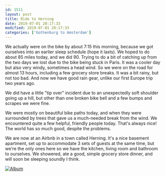 ```yaml
---
id: 1511
layout: post
title: Ride to Herning
date: 2019-07-01 20:17:33
modified: 2019-07-01 20:17:33
categories: ['Gothenburg to Amsterdam']
---
```


We actually were on the bike by about 7:15 this morning, because we got ourselves into an earlier sleep schedule (hope it lasts). We hoped to do about 85 miles today, and we did 90. Trying to do a bit of catching up from the two days we lost due to the bike being stuck in Paris. It was a cooler day but also very windy, sometimes a head wind. So we were on the road for almost 13 hours, including a few grocery store breaks. It was a bit rainy, but not too bad. And now we have good rain gear, unlike our first Europe trip two years ago.

We did have a little "tip over" incident due to an unexpectedly soft shoulder going up a hill, but other than one broken bike bell and a few bumps and scrapes we were fine.

We were mostly on beautiful bike paths today, and when they were surrounded by trees that gave us a much-needed break from the wind. We encountered quite a few helpful, friendly people today. That's always nice! The world has so much good, despite the problems.

We are now at an Airbnb in a town called Herning. It's a nice basement apartment, set up to accommodate 3 sets of guests at the same time, but we're the only ones here so we have the kitchen, living room and bathroom to ourselves. We showered, ate a good, simple grocery store dinner, and will soon be sleeping soundly I think.

[![Album](https://lh3.googleusercontent.com/izazetdPUPnzClBnXvekuK64AiBtw3pFT2YVbD33iXPM6flThMEu1vYmm8poVTwSXSwOozv4JSiKoNxJ0LMIXC4rb3402O7gfZKufFRqeaM7Iibc_6aoBZ_Erx8gsserv91ETIZ1Q9E "Ride to Herning")](https://photos.app.goo.gl/tGUeg6e4xLPHLzbB9)

